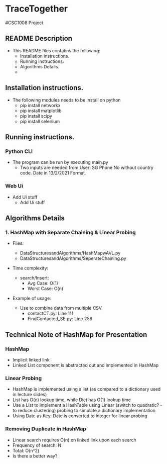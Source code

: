 # TraceTogether

#CSC1008 Project

## README Description
  - This README files contatins the following:
    - Installation instructions.
    - Running instructions.
    - Algorithms Details.
    - 

## Installation instructions.
  - The following modules needs to be install on python
    - pip install networkx
    - pip install matplotlib
    - pip install scipy
    - pip install selenium

## Running instructions.
### Python CLI
  - The program can be run by executing main.py
    - Two inputs are needed from User: SG Phone No without country code. Date in 13/2/2021 Format.
### Web Ui
  - Add Ui stuff
    - Add Ui stuff

## Algorithms Details
### 1. HashMap with Separate Chaining & Linear Probing
  - Files:
    - DataStructuresandAlgorithms/HashMapwAVL.py
    - DataStructuresandAlgorithms/SeperateChaining.py

  - Time complexity:
    - search/Insert:
      - Avg Case: O(1)
      - Worst Case: O(n)

  - Example of usage:
    - Use to combine data from multiple CSV.
      - contactCT.py: Line 111
      - FindContacted_SE.py: Line 256
  

## Technical Note of HashMap for Presentation 
### HashMap 
  - Implicit linked link 
  - Linked List component is abstracted out and implemented in HashMap 

### Linear Probing
  - HashMap is implemented using a list (as compared to a dictionary used in lecture slides)
  - List has O(n) lookup time, while Dict has O(1) lookup time
  - Use a List to implement a HashTable using Linear (switch to quadratic? - to reduce clustering) probing to simulate a dictionary implementation 
  - Using Date as Key: Date is converted to integer for linear probing 

### Removing Duplicate in HashMap 
  - Linear search requires O(n) on linked link upon each search
  - Frequency of search: N
  - Total: O(n^2)
  - Is there a better way?



